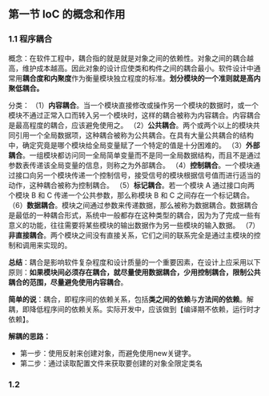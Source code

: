 ## 第一节 IoC 的概念和作用

### 1.1 程序耦合

概念：在软件工程中，耦合指的就是就是对象之间的依赖性。对象之间的耦合越高，维护成本越高。因此对象的设计应使类和构件之间的耦合最小。软件设计中通常用**耦合度和内聚度**作为衡量模块独立程度的标准。**划分模块的一个准则就是高内聚低耦合。**


分类：
（1）**内容耦合**。当一个模块直接修改或操作另一个模块的数据时，或一个模块不通过正常入口而转入另一个模块时，这样的耦合被称为内容耦合。内容耦合是最高程度的耦合，应该避免使用之。
（2）**公共耦合**。两个或两个以上的模块共同引用一个全局数据项，这种耦合被称为公共耦合。在具有大量公共耦合的结构中，确定究竟是哪个模块给全局变量赋了一个特定的值是十分困难的。
（3）**外部耦合**。一组模块都访问同一全局简单变量而不是同一全局数据结构，而且不是通过参数表传递该全局变量的信息，则称之为外部耦合。
（4）**控制耦合**。一个模块通过接口向另一个模块传递一个控制信号，接受信号的模块根据信号值而进行适当的动作，这种耦合被称为控制耦合。
（5）**标记耦合**。若一个模块 A 通过接口向两个模块 B 和 C 传递一个公共参数，那么称模块 B 和 C 之间存在一个标记耦合。
（6）**数据耦合**。模块之间通过参数来传递数据，那么被称为数据耦合。数据耦合是最低的一种耦合形式，系统中一般都存在这种类型的耦合，因为为了完成一些有意义的功能，往往需要将某些模块的输出数据作为另一些模块的输入数据。
（7）**非直接耦合**。两个模块之间没有直接关系，它们之间的联系完全是通过主模块的控制和调用来实现的。


**总结**：耦合是影响软件复杂程度和设计质量的一个重要因素，在设计上应采用以下原则：**如果模块间必须存在耦合，就尽量使用数据耦合，少用控制耦合，限制公共耦合的范围，尽量避免使用内容耦合**。


**简单的说**：耦合，即程序间的依赖关系，包括**类之间的依赖**与**方法间的依赖**。解耦，即降低程序间的依赖关系。实际开发中，应该做到【编译期不依赖，运行时才依赖】。

**解耦的思路：**
* 第一步：使用反射来创建对象，而避免使用new关键字。
* 第二步：通过读取配置文件来获取要创建的对象全限定类名

### 1.2 